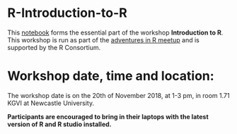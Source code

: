 # R-Introduction-to-R

This [notebook](https://jalalal-tamimi.github.io/R-Introduction-to-R/) forms the essential part of the workshop **Introduction to R**. This workshop is run as part of the [adventures in R meetup](https://www.meetup.com/Adventures-in-R-Meetup/) and is supported by the R Consortium. 

# Workshop date, time and location:
The workshop date is on the 20th of November 2018, at 1-3 pm, in room 1.71 KGVI at Newcastle University.

**Participants are encouraged to bring in their laptops with the latest version of R and R studio installed.**
